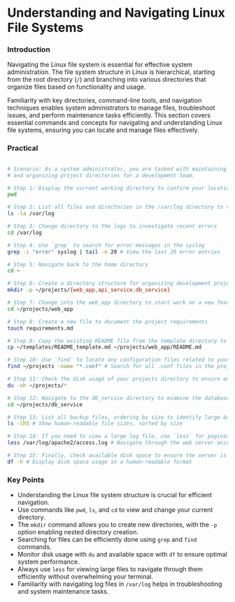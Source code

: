 # Understanding and Navigating Linux File Systems

### Introduction

Navigating the Linux file system is essential for effective system administration. The file system structure in Linux is hierarchical, starting from the root directory (`/`) and branching into various directories that organize files based on functionality and usage. 

Familiarity with key directories, command-line tools, and navigation techniques enables system administrators to manage files, troubleshoot issues, and perform maintenance tasks efficiently. This section covers essential commands and concepts for navigating and understanding Linux file systems, ensuring you can locate and manage files effectively.

### Practical

```bash

# Scenario: As a system administrator, you are tasked with maintaining log files
# and organizing project directories for a development team. 

# Step 1: Display the current working directory to confirm your location
pwd

# Step 2: List all files and directories in the /var/log directory to review log files
ls -la /var/log

# Step 3: Change directory to the logs to investigate recent errors
cd /var/log

# Step 4: Use `grep` to search for error messages in the syslog
grep -i "error" syslog | tail -n 20 # View the last 20 error entries

# Step 5: Navigate back to the home directory
cd ~

# Step 6: Create a directory structure for organizing development projects
mkdir -p ~/projects/{web_app,api_service,db_service}

# Step 7: Change into the web_app directory to start work on a new feature
cd ~/projects/web_app

# Step 8: Create a new file to document the project requirements
touch requirements.md

# Step 9: Copy the existing README file from the template directory to your project
cp ~/templates/README_template.md ~/projects/web_app/README.md

# Step 10: Use `find` to locate any configuration files related to your project
find ~/projects -name "*.conf" # Search for all .conf files in the projects directory

# Step 11: Check the disk usage of your projects directory to ensure enough space
du -sh ~/projects/*

# Step 12: Navigate to the db_service directory to examine the database backup files
cd ~/projects/db_service

# Step 13: List all backup files, ordering by size to identify large backups
ls -lhS # Show human-readable file sizes, sorted by size

# Step 14: If you need to view a large log file, use `less` for pagination
less /var/log/apache2/access.log # Navigate through the web server access log

# Step 15: Finally, check available disk space to ensure the server is not running low
df -h # Display disk space usage in a human-readable format

```

### Key Points
- Understanding the Linux file system structure is crucial for efficient navigation.
- Use commands like `pwd`, `ls`, and `cd` to view and change your current directory.
- The `mkdir` command allows you to create new directories, with the `-p` option enabling nested directory creation.
- Searching for files can be efficiently done using `grep` and `find` commands.
- Monitor disk usage with `du` and available space with `df` to ensure optimal system performance.
- Always use `less` for viewing large files to navigate through them efficiently without overwhelming your terminal.
- Familiarity with navigating log files in `/var/log` helps in troubleshooting and system maintenance tasks.
